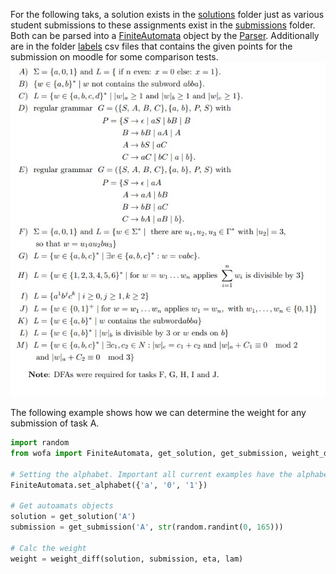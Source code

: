 For the following taks, a solution exists in the [solutions](solutions) folder just as various student submissions
to these assignments exist in the [submissions](submissions) folder. Both can be parsed into a
[FiniteAutomata](../FiniteAutomata.py) object by the [Parser](../Parser.py).
Additionally are in the folder [labels](old_labels) csv files that contains the given points for the submission on
moodle
for some comparison tests.
![](Tasks.jpg)

The following example shows how we can determine the weight for any submission of task A.

```python 
import random
from wofa import FiniteAutomata, get_solution, get_submission, weight_diff

# Setting the alphabet. Important all current examples have the alphabet {a, b}.
FiniteAutomata.set_alphabet({'a', '0', '1'})

# Get autoamats objects
solution = get_solution('A')
submission = get_submission('A', str(random.randint(0, 165)))

# Calc the weight
weight = weight_diff(solution, submission, eta, lam)
```